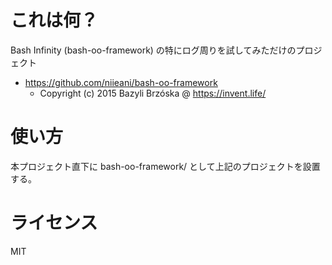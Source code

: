 # これは何？

Bash Infinity (bash-oo-framework) の特にログ周りを試してみただけのプロジェクト

* https://github.com/niieani/bash-oo-framework
  * Copyright (c) 2015 Bazyli Brzóska @ https://invent.life/

# 使い方

本プロジェクト直下に bash-oo-framework/ として上記のプロジェクトを設置する。

# ライセンス

MIT

